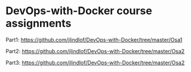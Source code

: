 # DevOps-with-Docker course assignments

Part1: https://github.com/jlindlof/DevOps-with-Docker/tree/master/Osa1

Part2: https://github.com/jlindlof/DevOps-with-Docker/tree/master/Osa2

Part3: https://github.com/jlindlof/DevOps-with-Docker/tree/master/Osa2
